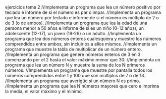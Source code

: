 ejercicios tema 2
//Implementa un programa que lea un número positivo por teclado e informe de si el número es par o impar.
//Implementa un programa que lea un número por teclado e informe de si el número es múltiplo de 2 o de 3 (o de ambos).
//Implementa un programa que lea la edad de una persona menor a 50 años e informe de si es un niño (0-12 años), un adolescente (12-17), un joven (18-29) o un adulto.
//Implementa un programa que lea dos números enteros cualesquiera y muestre los números comprendidos entre ambos, sin incluirlos a ellos mismos.
//Implementa un programa que muestre la tabla de multiplicar de un número entero.
//Implementa un programa que genere números enteros de 3 en 3 comenzando por el 2 hasta el valor máximo menor que 30.
//Implementa un programa que lea un número N y muestre la suma de los N primeros números.
//Implementa un programa que muestre por pantalla todos los números comprendidos entre 1 y 100 que son múltiplos de 7 o de 13.
//Implementa un programa que averigüe si un número N es primo.
//Implementa un programa que lea N números mayores que cero e imprima la media, el valor máximo y el mínimo.
